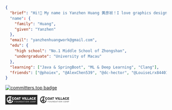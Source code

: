 ```json
{
  "brief": "Hi!👋 My name is Yanzhen Huang 黄彦祯！I love graphics design ✏️, music 🎧, and coding 💻!"
  "name": {
    "family": "Huang",
    "given": "Yanzhen"
  },
  "email": "yanzhenhuangwork@gmail.com",
  "edu": {
    "high school": "No.1 Middle School of Zhongshan",
    "undergraduate": "University of Macau"
  },
  "learning": ["Java & SpringBoot", "ML & Deep Learning", "Clang"],
  "friends": ["@phoiex", "@AlexChen539", "@dc-hector", "@LouiseLrx844015", "@SpinningMai"],
}
```

[![committers.top badge](https://user-badge.committers.top/macau/YanzhenHuang.svg)](https://user-badge.committers.top/macau/YanzhenHuang)

<div>
<img src="assets/Goat_Village_Dark.png" alt="drawing" style="width:100px;"/> <img src="assets/Goat_Village_Light.png" alt="drawing" style="width:100px;"/>
</div>


